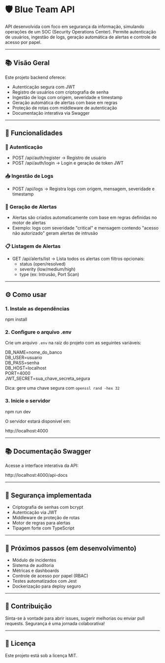 # 🛡️ Blue Team API

API desenvolvida com foco em segurança da informação, simulando operações de um SOC (Security Operations Center). Permite autenticação de usuários, ingestão de logs, geração automática de alertas e controle de acesso por papel.

---

## 📚 Visão Geral

Este projeto backend oferece:

- Autenticação segura com JWT
- Registro de usuários com criptografia de senha
- Ingestão de logs com origem, severidade e timestamp
- Geração automática de alertas com base em regras
- Proteção de rotas com middleware de autenticação
- Documentação interativa via Swagger

---

## 🚀 Funcionalidades

### 🔐 Autenticação

- POST /api/auth/register → Registro de usuário
- POST /api/auth/login → Login e geração de token JWT

### 📥 Ingestão de Logs

- POST /api/logs → Registra logs com origem, mensagem, severidade e timestamp

### 🚨 Geração de Alertas

- Alertas são criados automaticamente com base em regras definidas no motor de alertas
- Exemplo: logs com severidade "critical" e mensagem contendo "acesso não autorizado" geram alertas de intrusão

### 📋 Listagem de Alertas

- GET /api/alerts/list → Lista todos os alertas com filtros opcionais:
  - status (open/resolved)
  - severity (low/medium/high)
  - type (ex: Intrusão, Port Scan)

---

## ⚙️ Como usar

### 1. Instale as dependências

npm install

### 2. Configure o arquivo .env

Crie um arquivo `.env` na raiz do projeto com as seguintes variáveis:

DB_NAME=nome_do_banco  
DB_USER=usuario  
DB_PASS=senha  
DB_HOST=localhost  
PORT=4000  
JWT_SECRET=sua_chave_secreta_segura

Dica: gere uma chave segura com `openssl rand -hex 32`

### 3. Inicie o servidor

npm run dev

O servidor estará disponível em:

http://localhost:4000

---

## 📚 Documentação Swagger

Acesse a interface interativa da API:

http://localhost:4000/api-docs

---

## 🔐 Segurança implementada

- Criptografia de senhas com bcrypt
- Autenticação via JWT
- Middleware de proteção de rotas
- Motor de regras para alertas
- Tipagem forte com TypeScript

---

## 📌 Próximos passos (em desenvolvimento)

- Módulo de incidentes
- Sistema de auditoria
- Métricas e dashboards
- Controle de acesso por papel (RBAC)
- Testes automatizados com Jest
- Dockerização para deploy seguro

---

## 🤝 Contribuição

Sinta-se à vontade para abrir issues, sugerir melhorias ou enviar pull requests. Segurança é uma jornada colaborativa!

---

## 📄 Licença

Este projeto está sob a licença MIT.